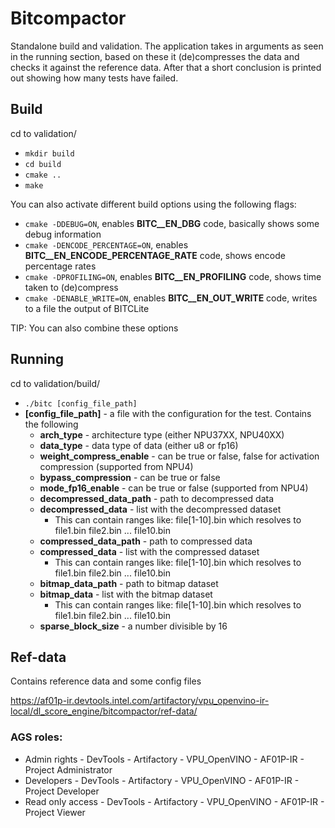 # Bitcompactor

Standalone build and validation. The application takes in arguments as seen in the running section, based on these it (de)compresses the data and checks it against the reference data. After that a short conclusion is printed out showing how many tests have failed.
## Build

cd to validation/
- ```mkdir build```
- ```cd build```
- ```cmake ..```
- ```make```

You can also activate different build options using the following flags:
- ```cmake -DDEBUG=ON```, enables __BITC__EN_DBG__ code, basically shows some debug information
- ```cmake -DENCODE_PERCENTAGE=ON```, enables __BITC__EN_ENCODE_PERCENTAGE_RATE__ code, shows encode percentage rates
- ```cmake -DPROFILING=ON```, enables __BITC__EN_PROFILING__ code, shows time taken to (de)compress
- ```cmake -DENABLE_WRITE=ON```, enables __BITC__EN_OUT_WRITE__ code, writes to a file the output of BITCLite

TIP: You can also combine these options

## Running

cd to validation/build/
- ```./bitc [config_file_path]```
- **[config_file_path]** - a file with the configuration for the test. Contains the following
    - **arch_type** - architecture type (either NPU37XX, NPU40XX)
    - **data_type** - data type of data (either u8 or fp16)
    - **weight_compress_enable** - can be true or false, false for activation compression (supported from NPU4)
    - **bypass_compression** - can be true or false
    - **mode_fp16_enable** - can be true or false (supported from NPU4)
    - **decompressed_data_path** - path to decompressed data
    - **decompressed_data** - list with the decompressed dataset
        - This can contain ranges like: file[1-10].bin which resolves to file1.bin file2.bin ... file10.bin
    - **compressed_data_path** - path to compressed data
    - **compressed_data** - list with the compressed dataset
        - This can contain ranges like: file[1-10].bin which resolves to file1.bin file2.bin ... file10.bin
    - **bitmap_data_path** - path to bitmap dataset
    - **bitmap_data** - list with the bitmap dataset
        - This can contain ranges like: file[1-10].bin which resolves to file1.bin file2.bin ... file10.bin
    - **sparse_block_size** - a number divisible by 16

## Ref-data

Contains reference data and some config files

https://af01p-ir.devtools.intel.com/artifactory/vpu_openvino-ir-local/dl_score_engine/bitcompactor/ref-data/

### AGS roles: 

- Admin rights  -  DevTools - Artifactory - VPU_OpenVINO - AF01P-IR - Project Administrator
- Developers  - DevTools - Artifactory - VPU_OpenVINO - AF01P-IR - Project Developer
- Read only access - DevTools - Artifactory - VPU_OpenVINO - AF01P-IR - Project Viewer
